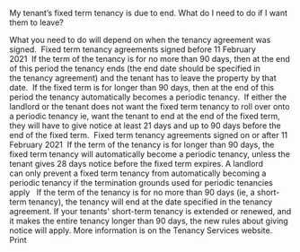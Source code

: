 My tenant’s fixed term tenancy is due to end. What do I need to do if I want them to leave?

What you need to do will depend on when the tenancy agreement was signed.  Fixed term tenancy agreements signed before 11 February 2021  If the term of the tenancy is for no more than 90 days, then at the end of this period the tenancy ends (the end date should be specified in the tenancy agreement) and the tenant has to leave the property by that date.  If the fixed term is for longer than 90 days, then at the end of this period the tenancy automatically becomes a periodic tenancy.  If either the landlord or the tenant does not want the fixed term tenancy to roll over onto a periodic tenancy ie, want the tenant to end at the end of the fixed term, they will have to give notice at least 21 days and up to 90 days before the end of the fixed term.  Fixed term tenancy agreements signed on or after 11 February 2021  If the term of the tenancy is for longer than 90 days, the fixed term tenancy will automatically become a periodic tenancy, unless the tenant gives 28 days notice before the fixed term expires. A landlord can only prevent a fixed term tenancy from automatically becoming a periodic tenancy if the termination grounds used for periodic tenancies apply   If the term of the tenancy is for no more than 90 days (ie, a short-term tenancy), the tenancy will end at the date specified in the tenancy agreement. If your tenants' short-term tenancy is extended or renewed, and it makes the entire tenancy longer than 90 days, the new rules about giving notice will apply. More information is on the Tenancy Services website.   Print 